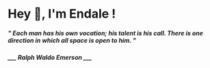 <h1 title="head"> Hey 👋, I'm Endale !</h1>

**<h5><i>" Each man has his own vocation; his talent is his call. There is one direction in which all space is open to him. "</i></h5>**

*<b>___ Ralph Waldo Emerson ___</b>*

